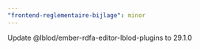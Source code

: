 ```yaml
---
"frontend-reglementaire-bijlage": minor
---
```


Update @lblod/ember-rdfa-editor-lblod-plugins to 29.1.0
